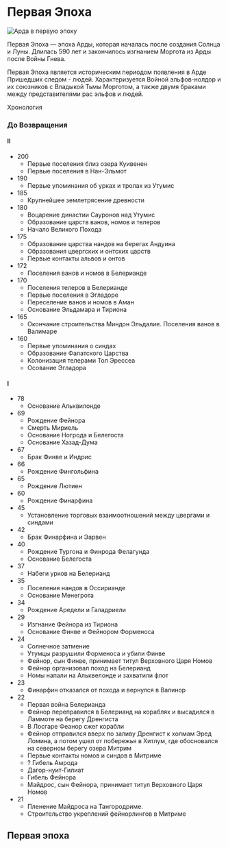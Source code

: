# Первая Эпоха

![Арда в первую эпоху](https://vignette.wikia.nocookie.net/lotr/images/8/8c/Arda_in_First_Age.jpg/revision/latest?cb=20110310144552&path-prefix=ru)

Первая Эпоха — эпоха Арды, которая началась после создания Солнца и Луны.
Длилась 590 лет и закончилось изгнанием Моргота из Арды после Войны Гнева.

Первая Эпоха является историческим периодом появления в Арде Пришедших следом -
людей. Характеризуется Войной эльфов-нолдор и их союзников с Владыкой Тьмы
Морготом, а также двумя браками между представителями рас эльфов и людей.

Хронология


### До Возвращения

#### II

* 200
    *   Первые поселения близ озера Куивенен
    *   Первые поселения в Нан-Эльмот
* 190
    *   Первые упоминания об урках и тролах из Утумис
* 185
    *   Крупнейшее землетрясение древности
* 180
    *   Воцарение династии Сауронов над Утумис
    *   Образование царств ванов, номов и телеров
    *   Начало Великого Похода
* 175
    *   Образование царства нандов на берегах Андуина
    *   Образования цвергских и онтских царств
    *   Первые контакты альвов и онтов
* 172
    *   Поселения ванов и номов в Белерианде
* 170
    *   Поселения телеров в Белерианде
    *   Первые поселения в Эгладоре
    *   Переселение ванов и номов в Аман
    *   Основание Эльдамара и Тириона
* 165
    *   Окончание строительства Миндон Эльдалие. Поселения ванов в Валимаре
* 160
    *   Первые упоминания о синдах
    *   Образование Фалатского Царства
    *   Колонизация телерами Тол Эрессеа
    *   Осование Эгладора

#### I

* 78
    *   Основание Альквилонде
* 69
    *   Рождение Фейнора
    *   Смерть Мириель
    *   Основание Ногрода и Белегоста
    *   Основание Хазад-Дума
* 67
    *   Брак Финве и Индрис
* 66
    *   Рождение Фингольфина
* 65
    *   Рождение Лютиен
* 60
    *   Рождение Финарфина
* 45
    *   Установление торговых взаимоотношений между цвергами и синдами
* 42
    *   Брак Финарфина и Эарвен
* 40
    *   Рождение Тургона и Финрода Фелагунда
    *   Основание Белегоста
* 37
    *   Набеги урков на Белерианд
* 35
    *   Поселения нандов в Оссирианде
    *   Основание Менегрота
* 34
    *   Рождение Аредели и Галадриели
* 29
    *   Изгнание Фейнора из Тириона
    *   Основание Финве и Фейнором Форменоса
* 24
    *   Солнечное затмение
    *   Утумцы разрушили Форменоса и убили Финве
    *   Фейнор, сын Финве, принимает титул Верховного Царя Номов
    *   Фейнор организовал поход на Белерианд
    *   Номы напали на Альквелонде и захватили флот
* 23
    *   Финарфин отказался от похода и вернулся в Валинор
* 22
    *   Первая война Белерианда
    *   Фейнор переправился в Белерианд на кораблях и  высадился в Ламмоте на
        берегу Дренгиста
    *   В Лосгаре Феанор сжег корабли
    *   Фейнор отправился вверх по заливу Дренгист к холмам Эред Ломина, а
        потом ушел от побережья в Хитлум, где обосновался на северном берегу
        озера Митрим
    *   Первые контакты номов и синдов в Митриме
    *   ?   Гибель Амрода
    *   Дагор-нуит-Гилиат
    *   Гибель Фейнора
    *   Майдрос, сын Фейнора, принимает титул Верховного Царя Номов
* 21
    *   Пленение Майдроса на Тангородриме.
    *   Строительство укреплений фейнорлингов в Митриме

## Первая эпоха

